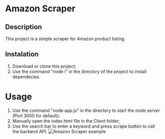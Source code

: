 # Amazon Scraper
## Description
This project is a simple scraper for Amazon product listing.
## Instalation
1. Download or clone this project;
2. Use the command "node i" in the directory of the project to install dependecies.
# Usage
1. Use the command "node app.js" in the directory to start the node server (Port 3000 for default);
2. Manually open the index.html file in the Client folder;
3. Use the search bar to enter a keyword and press scrape button to call the backend API.
![Amazon Scraper example](https://imgur.com/a/GqgY1eW)

